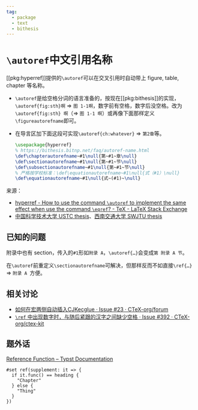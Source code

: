 ```yaml
---
tag:
  - package
  - text
  - bithesis
---
```


# `\autoref`中文引用名称

<!--
  https://github.com/BITNP/BIThesis/discussions/400
  https://github.com/BITNP/BIThesis/issues/38#issuecomment-631185830
-->

[[pkg:hyperref]]提供的`\autoref`可以在交叉引用时自动带上 figure, table, chapter 等名称。

- `\autoref`是给空格分词的语言准备的，按现在[[pkg:bithesis]]的实现，`\autoref{fig:sth}啊` ⇒ `图 1-1啊`，数字前有空格，数字后没空格。改为`\autoref{fig:sth} 啊`（⇒ `图 1-1 啊`）或再像下面那样定义`\figureautorefname`即可。

- 在导言区加下面这段可实现`\autoref{ch:whatever}` ⇒ `第2章`等。

  ```latex
  \usepackage{hyperref}
  % https://bithesis.bitnp.net/faq/autoref-name.html
  \def\chapterautorefname~#1\null{第~#1~章\null}
  \def\sectionautorefname~#1\null{第~#1~节\null}
  \def\subsectionautorefname~#1\null{第~#1~节\null}
  % 严格按学校标准：\def\equationautorefname~#1\null{式（#1）\null}
  \def\equationautorefname~#1\null{式~(#1)~\null}
  ```

来源：

- [hyperref - How to use the command `\autoref` to implement the same effect when use the command `\eqref`? - TeX - LaTeX Stack Exchange](https://tex.stackexchange.com/a/66150/82731)
- [中国科学技术大学 USTC thesis](https://github.com/ustctug/ustcthesis/blob/3900c0d711c01972ccf57fedb14911d1d7dc711b/ustcthesis.cls#L3232-L3250)、[西南交通大学 SWJTU thesis](https://github.com/swjtutug/swjtuthesis/blob/4b2869b8de1ebe87b24028d59a6f2f6751788772/swjtuthesis.dtx#L810-L824)

## 已知的问题

附录中也有 section，传入的`#1`形如`附录 A`，`\autoref{…}`会变成`第 附录 A 节`。

在`\autoref`前重定义`\sectionautorefname`可解决，但那样反而不如直接`\ref{…} ` ⇒ `附录 A `方便。

## 相关讨论

- [如何在宏两侧自动插入CJKecglue · Issue #23 · CTeX-org/forum](https://github.com/CTeX-org/forum/issues/23)
- [`\ref` 中出现数字时，与随后紧跟的汉字之间缺少空格 · Issue #392 · CTeX-org/ctex-kit](https://github.com/CTeX-org/ctex-kit/issues/392)

## 题外话

[Reference Function – Typst Documentation](https://typst.app/docs/reference/model/ref/#parameters-supplement)

```typst
#set ref(supplement: it => {
  if it.func() == heading {
    "Chapter"
  } else {
    "Thing"
  }
})
```
